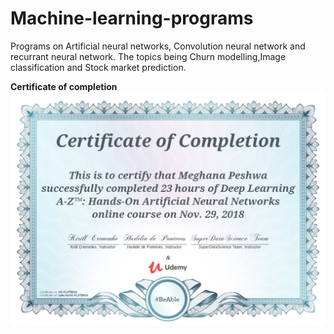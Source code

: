 ﻿# Machine-learning-programs
 Programs on Artificial neural networks, Convolution neural network and recurrant neural network.
 The topics being Churn modelling,Image classification and Stock market prediction.
 
 **Certificate of completion**
![Certificate](https://github.com/Meghana212/Machine-learning-programs/blob/master/certificate.PNG)
